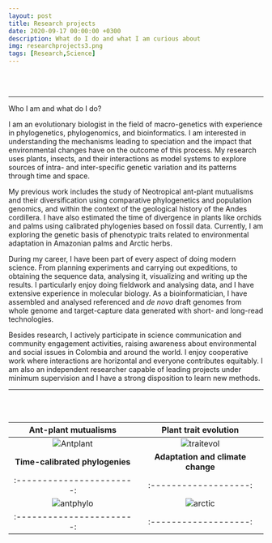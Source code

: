 ```yaml
---
layout: post
title: Research projects
date: 2020-09-17 00:00:00 +0300
description: What do I do and what I am curious about
img: researchprojects3.png 
tags: [Research,Science]
---
```


<br>
<br>

---

Who I am and what do I do?

I am an evolutionary biologist in the field of macro-genetics with experience in phylogenetics, phylogenomics, and bioinformatics. I am interested in understanding the mechanisms leading to speciation and the impact that environmental changes have on the outcome of this process. My research uses plants, insects, and their interactions as model systems to explore sources of intra- and inter-specific genetic variation and its patterns through time and space.


My previous work includes the study of Neotropical ant-plant mutualisms and their diversification using comparative phylogenetics and population genomics, and within the context of the geological history of the Andes cordillera. I have also estimated the time of divergence in plants like orchids and palms using calibrated phylogenies based on fossil data. Currently, I am exploring the genetic basis of phenotypic traits related to environmental adaptation in Amazonian palms and Arctic herbs.


During my career, I have been part of every aspect of doing modern science. From planning experiments and carrying out expeditions, to obtaining the sequence data, analysing it, visualizing and writing up the results. I particularly enjoy doing fieldwork and analysing data, and I have extensive experience in molecular biology. As a bioinformatician, I have assembled and analysed referenced and *de novo* draft genomes from whole genome and target-capture data generated with short- and long-read technologies.


Besides research, I actively participate in science communication and community engagement activities, raising awareness about environmental and social issues in Colombia and around the world. I enjoy cooperative work where interactions are horizontal and everyone contributes equitably. I am also an independent researcher capable of leading projects under minimum supervision and I have a strong disposition to learn new methods.


---

<br>
<br>

| **Ant-plant mutualisms** | **Plant trait evolution** |
|:-----------------------:|:-------------------:|
| ![Antplant]({{site.baseurl}}/assets/img/antplantmutualism.png) |![traitevol]({{site.baseurl}}/assets/img/plantevolution.png)|
| **Time-calibrated phylogenies** | **Adaptation and climate change** |
|:-----------------------:|:-------------------:|
| ![antphylo]({{site.baseurl}}/assets/img/antphylo.png) |![arctic]({{site.baseurl}}/assets/img/oxyria.png)|
|:-----------------------:|:-------------------:|
